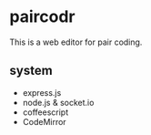 # paircodr
This is a web editor for pair coding.

## system

- express.js
- node.js & socket.io
- coffeescript
- CodeMirror
